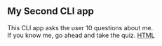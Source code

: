 My Second CLI app
-----------------
This CLI app asks the user 10 questions about me.  
If you know me, go ahead and take the quiz.
<abbr title="Hypertext Markup Language">HTML<abbr>

